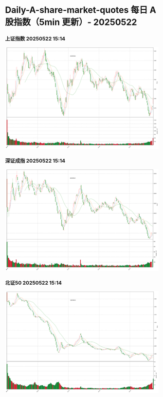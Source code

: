 
# Daily-A-share-market-quotes 每日 A 股指数（5min 更新）- 20250522

### 上证指数 20250522 15:14
![](./fig/2025/5/20250522-sh000001.png)

### 深证成指 20250522 15:14
![](./fig/2025/5/20250522-sz399001.png)

### 北证50 20250522 15:14
![](./fig/2025/5/20250522-bj899050.png)

